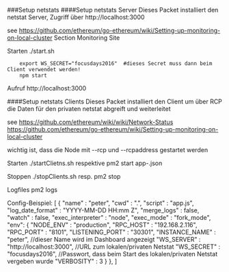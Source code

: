 ###Setup netstats
####Setup netstats Server
Dieses Packet installiert den netstat Server, Zugriff über http://localhost:3000

see
https://github.com/ethereum/go-ethereum/wiki/Setting-up-monitoring-on-local-cluster 
    Section Monitoring Site
    
    
Starten
./start.sh

        export WS_SECRET="focusdays2016"  #dieses Secret muss dann beim Client verwendet werden!
        npm start
        
        
Aufruf
http://localhost:3000

####Setup netstats Clients
Dieses Packet installiert den Client um über RCP die Daten für den privaten netstat abgreift und weiterleitet

see 
https://github.com/ethereum/wiki/wiki/Network-Status
https://github.com/ethereum/go-ethereum/wiki/Setting-up-monitoring-on-local-cluster


wichtig ist, dass die Node mit --rcp und --rcpaddress <ip> gestartet werden

Starten 
./startClietns.sh
respektive pm2 start app-<name>.json

Stoppen
./stopClients.sh
resp. pm2 stop <name>

Logfiles
pm2 logs


Config-Beispiel:
[
  {
    "name"        : "peter",
    "cwd"         : ".",
    "script"      : "app.js",
    "log_date_format"   : "YYYY-MM-DD HH:mm Z",
    "merge_logs"    : false,
    "watch"       : false,
    "exec_interpreter"  : "node",
    "exec_mode"     : "fork_mode",
    "env":
    {
      "NODE_ENV"    : "production",
      "RPC_HOST"    : "192.168.2.116",
      "RPC_PORT"    : "8101",
      "LISTENING_PORT"  : "30301",
      "INSTANCE_NAME"   : "peter",                  //dieser Name wird im Dashboard angezeigt
      "WS_SERVER"     : "http://localhost:3000",    //URL zum lokalen/privaten Netstat
      "WS_SECRET"     : "focusdays2016",            //Passwort, dass beim Start des lokalen/privaten Netstat vergeben wurde
        "VERBOSITY"       : 3
    }
  },
]
